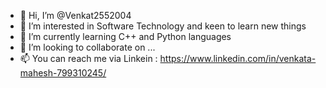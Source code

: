 - 👋 Hi, I’m @Venkat2552004
- 👀 I’m interested in Software Technology and keen to learn new things
- 🌱 I’m currently learning C++ and Python languages
- 💞️ I’m looking to collaborate on ...
- 📫 You can reach me via Linkein : https://www.linkedin.com/in/venkata-mahesh-799310245/

<!---
Venkat2552004/Venkat2552004 is a ✨ special ✨ repository because its `README.md` (this file) appears on your GitHub profile.
You can click the Preview link to take a look at your changes.
--->
